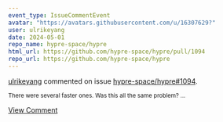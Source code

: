 ```yaml
---
event_type: IssueCommentEvent
avatar: "https://avatars.githubusercontent.com/u/16307629?"
user: ulrikeyang
date: 2024-05-01
repo_name: hypre-space/hypre
html_url: https://github.com/hypre-space/hypre/pull/1094
repo_url: https://github.com/hypre-space/hypre
---
```


<a href='https://github.com/ulrikeyang' target='_blank'>ulrikeyang</a> commented on issue <a href='https://github.com/hypre-space/hypre/pull/1094' target='_blank'>hypre-space/hypre#1094</a>.

<small>There were several faster ones. Was this all the same problem?...</small>

<a href='https://github.com/hypre-space/hypre/pull/1094' target='_blank'>View Comment</a>